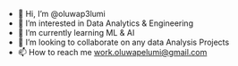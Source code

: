 - 👋 Hi, I’m @oluwap3lumi
- 👀 I’m interested in Data Analytics & Engineering
- 🌱 I’m currently learning ML & AI
- 💞️ I’m looking to collaborate on any data Analysis Projects
- 📫 How to reach me work.oluwapelumi@gmail.com

<!---
oluwap3lumi/oluwap3lumi is a ✨ special ✨ repository because its `README.md` (this file) appears on your GitHub profile.
You can click the Preview link to take a look at your changes.
--->
